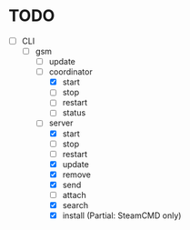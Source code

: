 # TODO

- [ ] CLI
  - [ ] gsm
    - [ ] update
    - [ ] coordinator
      - [x] start
      - [ ] stop
      - [ ] restart
      - [ ] status
    - [ ] server
      - [x] start
      - [ ] stop
      - [ ] restart
      - [x] update
      - [x] remove
      - [x] send
      - [ ] attach
      - [x] search
      - [x] install (Partial: SteamCMD only)